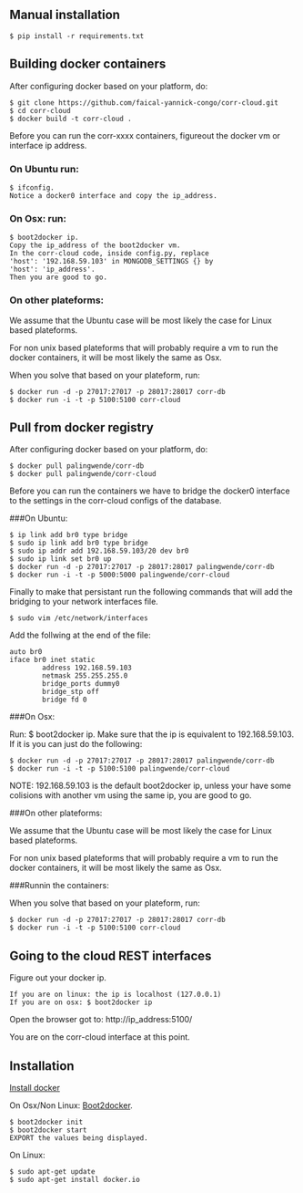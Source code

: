 ## Manual installation

    $ pip install -r requirements.txt

## Building docker containers

After configuring docker based on your platform, do:

    $ git clone https://github.com/faical-yannick-congo/corr-cloud.git
    $ cd corr-cloud
    $ docker build -t corr-cloud .

Before you can run the corr-xxxx containers, figureout the docker vm 
or interface ip address.

### On Ubuntu run:

    $ ifconfig.
    Notice a docker0 interface and copy the ip_address.

### On Osx: run: 

    $ boot2docker ip.
    Copy the ip_address of the boot2docker vm.
    In the corr-cloud code, inside config.py, replace 
    'host': '192.168.59.103' in MONGODB_SETTINGS {} by
    'host': 'ip_address'.
    Then you are good to go.

### On other plateforms:

We assume that the Ubuntu case will be most likely the case for Linux
based plateforms. 

For non unix based plateforms that will probably
require a vm to run the docker containers, it will be most likely the 
same as Osx.

When you solve that based on your plateform, run:

    $ docker run -d -p 27017:27017 -p 28017:28017 corr-db
    $ docker run -i -t -p 5100:5100 corr-cloud

## Pull from docker registry

After configuring docker based on your platform, do:

    $ docker pull palingwende/corr-db
    $ docker pull palingwende/corr-cloud

Before you can run the containers we have to bridge the docker0 
interface to the settings in the corr-cloud configs of the database.

###On Ubuntu:

    $ ip link add br0 type bridge
    $ sudo ip link add br0 type bridge
    $ sudo ip addr add 192.168.59.103/20 dev br0
    $ sudo ip link set br0 up
    $ docker run -d -p 27017:27017 -p 28017:28017 palingwende/corr-db
    $ docker run -i -t -p 5000:5000 palingwende/corr-cloud

Finally to make that persistant run the following commands that will 
add the bridging to your network interfaces file.

    $ sudo vim /etc/network/interfaces

Add the follwing at the end of the file:

    auto br0
    iface br0 inet static
            address 192.168.59.103
            netmask 255.255.255.0
            bridge_ports dummy0
            bridge_stp off
            bridge fd 0

###On Osx:

Run: $ boot2docker ip.
Make sure that the ip is equivalent to 192.168.59.103. If it is
you can just do the following:

    $ docker run -d -p 27017:27017 -p 28017:28017 palingwende/corr-db
    $ docker run -i -t -p 5100:5100 palingwende/corr-cloud

NOTE: 192.168.59.103 is the default boot2docker ip, unless your have
some colisions with another vm using the same ip, you are good to go.

###On other plateforms:

We assume that the Ubuntu case will be most likely the case for Linux
based plateforms. 

For non unix based plateforms that will probably
require a vm to run the docker containers, it will be most likely the 
same as Osx.

###Runnin the containers:

When you solve that based on your plateform, run:

    $ docker run -d -p 27017:27017 -p 28017:28017 corr-db
    $ docker run -i -t -p 5100:5100 corr-cloud

## Going to the cloud REST interfaces

Figure out your docker ip.

    If you are on linux: the ip is localhost (127.0.0.1)
    If you are on osx: $ boot2docker ip

Open the browser got to: http://ip_address:5100/

You are on the corr-cloud interface at this point.

## Installation
[Install docker][official]

On Osx/Non Linux: [Boot2docker][boot2docker].
        
    $ boot2docker init
    $ boot2docker start
    EXPORT the values being displayed.
    
On Linux:
        
    $ sudo apt-get update
    $ sudo apt-get install docker.io

[official]: https://docs.docker.com/installation/
[boot2docker]: https://github.com/boot2docker/osx-installer/releases/tag/v1.5.0
